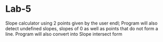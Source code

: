 # Lab-5
Slope calculator using 2 points given by the user endl;
Program will also detect undefined slopes, slopes of 0 as well as points that do not form a line.
Program will also convert into Slope intersect form
